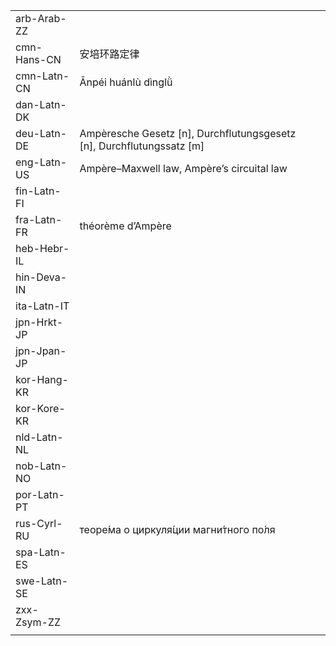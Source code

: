| | | |
|-|-|-|
| arb-Arab-ZZ |  |  |
| cmn-Hans-CN | 安培环路定律 |  |
| cmn-Latn-CN | Ānpéi huánlù dìnglǜ |  |
| dan-Latn-DK |  |  |
| deu-Latn-DE | Ampèresche Gesetz [n], Durchflutungsgesetz [n], Durchflutungssatz [m] |  |
| eng-Latn-US | Ampère–Maxwell law, Ampère’s circuital law |  |
| fin-Latn-FI |  |  |
| fra-Latn-FR | théorème d’Ampère |  |
| heb-Hebr-IL |  |  |
| hin-Deva-IN |  |  |
| ita-Latn-IT |  |  |
| jpn-Hrkt-JP |  |  |
| jpn-Jpan-JP |  |  |
| kor-Hang-KR |  |  |
| kor-Kore-KR |  |  |
| nld-Latn-NL |  |  |
| nob-Latn-NO |  |  |
| por-Latn-PT |  |  |
| rus-Cyrl-RU | теоре́ма о циркуля́ции магни́тного по́ля |  |
| spa-Latn-ES |  |  |
| swe-Latn-SE |  |  |
| zxx-Zsym-ZZ |  |  |
|  |  |  |
